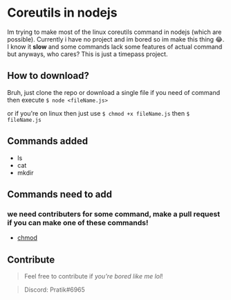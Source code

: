 # Coreutils in nodejs

Im trying to make most of the linux coreutils command in nodejs (which are possible). Currently i have no project and im bored so im make this thing 😂.
I know it **slow** and some commands lack some features of actual command but anyways, who cares? This is just a timepass project.

## How to download?

Bruh, just clone the repo or download a single file if you need of command then execute `$ node <fileName.js>`

or if you're on linux then just use `$ chmod +x fileName.js` then `$ fileName.js`

## Commands added

- ls
- cat
- mkdir

## Commands need to add

### we need contributers for some command, make a pull request if you can make one of these commands!

- [chmod](https://github.com/pratik12350/coreutils-in-nodejs/issues/1)

## Contribute

> Feel free to contribute if _you're bored like me lol_!

> Discord: Pratik#6965
